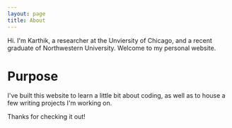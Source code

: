 ```yaml
---
layout: page
title: About
---
```


Hi. I'm Karthik, a researcher at the Unviersity of Chicago, and a recent graduate of Northwestern University. Welcome to my personal website. 

# Purpose 
I've built this website to learn a little bit about coding, as well as to house a few writing projects I'm working on. 

Thanks for checking it out! 
